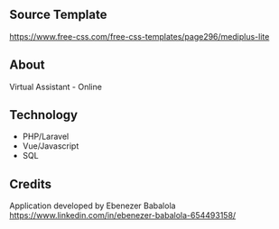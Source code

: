 ## Source Template
https://www.free-css.com/free-css-templates/page296/mediplus-lite

## About
Virtual Assistant - Online

## Technology
- PHP/Laravel
- Vue/Javascript
- SQL

## Credits
Application developed by Ebenezer Babalola https://www.linkedin.com/in/ebenezer-babalola-654493158/